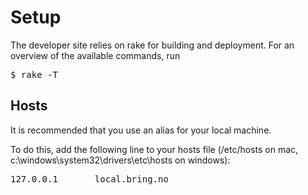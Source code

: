 # Setup

The developer site relies on rake for building and deployment. For an overview of the available commands, run
<pre>
$ rake -T
</pre>


## Hosts

It is recommended that you use an alias for your local machine.

To do this, add the following line to your hosts file (/etc/hosts on mac, c:\\windows\\system32\\drivers\\etc\\hosts on windows):
<pre>
127.0.0.1       local.bring.no
</pre>